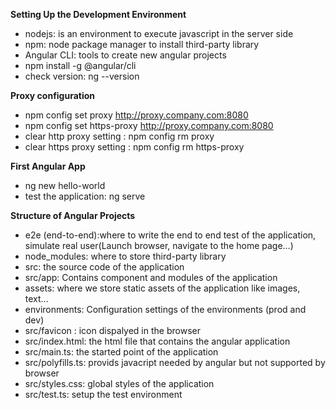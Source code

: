 **Setting Up the Development Environment**   
- nodejs: is an environment to execute javascript in the server side   
- npm: node package manager to install third-party library  
- Angular CLI: tools to create new angular projects   
- npm install -g @angular/cli  
- check version: ng --version  

**Proxy configuration**
- npm config set proxy http://proxy.company.com:8080
- npm config set https-proxy http://proxy.company.com:8080  
- clear http proxy setting : npm config rm proxy
- clear https proxy setting : npm config rm https-proxy  

**First Angular App**   
- ng new hello-world
- test the application: ng serve

**Structure of Angular Projects**   
- e2e (end-to-end):where to write the end to end test of the application, simulate real user(Launch browser, navigate to the home page…)  
- node_modules: where to store third-party library  
- src: the source code of the application 
- src/app: Contains component and modules of the application  
- assets: where we store static assets of the application like images, text...  
-  environments:  Configuration settings of the environments (prod and dev)
- src/favicon : icon dispalyed in the browser
- src/index.html: the html file that contains the angular application
- src/main.ts: the started point of the application 
- src/polyfills.ts: provids javacript needed by angular but not supported by browser
- src/styles.css: global styles of the application 
- src/test.ts: setup the test environment 
  
  
